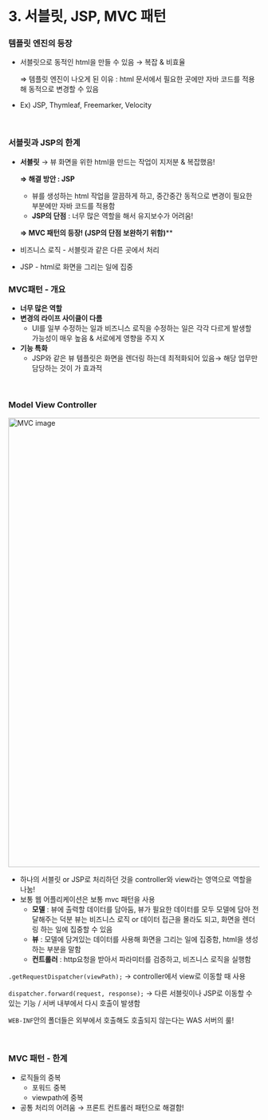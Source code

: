 # 3. 서블릿, JSP, MVC 패턴


### 템플릿 엔진의 등장

- 서블릿으로 동적인 html을 만들 수 있음 → 복잡 & 비효율

  ⇒ 템플릿 엔진이 나오게 된 이유 : html 문서에서 필요한 곳에만 자바 코드를 적용해 동적으로 변경할 수 있음
- Ex) JSP, Thymleaf, Freemarker, Velocity
  
<br>

### 서블릿과 JSP의 한계

- **서블릿** → 뷰 화면을 위한 html을 만드는 작업이 지저분 & 복잡했음!

  **⇒ 해결 방안 : JSP**
  - 뷰를 생성하는 html 작업을 깔끔하게 하고, 중간중간 동적으로 변경이 필요한 부분에만 자바 코드를 적용함
  - **JSP의 단점** : 너무 많은 역할을 해서 유지보수가 어려움!

  **⇒ MVC 패턴의 등장! (JSP의 단점 보완하기 위함)****
- 비즈니스 로직 - 서블릿과 같은 다른 곳에서 처리
- JSP - html로 화면을 그리는 일에 집중
  <br>

### MVC패턴 - 개요

- **너무 많은 역할**
- **변경의 라이프 사이클이 다름**
  - UI를 일부 수정하는 일과 비즈니스 로직을 수정하는 일은 각각 다르게 발생할 가능성이 매우 높음 & 서로에게 영향을 주지 X
- **기능 특화**
  - JSP와 같은 뷰 템플릿은 화면을 렌더링 하는데 최적화되어 있음→ 해당 업무만 담당하는 것이 가 효과적
     
<br>

### **Model View Controller**

<img width="900" alt="MVC image" src="https://github.com/Hong-ji-min/Spring_study/assets/80135858/7ae74110-473c-4a2d-a2e9-cf8acc1dd0b1">


- 하나의 서블릿 or JSP로 처리하던 것을 controller와 view라는 영역으로 역할을 나눔!
- 보통 웹 어플리케이션은 보통 mvc 패턴을 사용
  - **모델** : 뷰에 출력할 데이터를 담아둠, 뷰가 필요한 데이터를 모두 모델에 담아 전달해주는 덕분 뷰는 비즈니스 로직 or 데이터 접근을 몰라도 되고, 화면을 렌더링 하는 일에 집중할 수 있음
  - **뷰** : 모델에 담겨있는 데이터를 사용해 화면을 그리는 일에 집중함, html을 생성하는 부분을 말함
  - **컨트롤러** : http요청을 받아서 파라미터를 검증하고, 비즈니스 로직을 실행함

`.getRequestDispatcher(viewPath);` → controller에서 view로 이동할 때 사용

`dispatcher.forward(request, response);` → 다른 서블릿이나 JSP로 이동할 수 있는 기능 / 서버 내부에서 다시 호출이 발생함

`WEB-INF`안의 폴더들은 외부에서 호출해도 호출되지 않는다는 WAS 서버의 룰!

<br>

### **MVC 패턴 - 한계**

- 로직들의 중복
  - 포워드 중복
  - viewpath에 중복
- 공통 처리의 어려움 → 프론트 컨트롤러 패턴으로 해결함!
